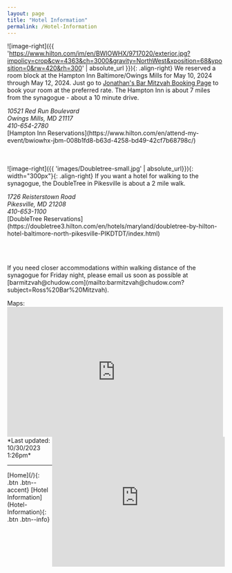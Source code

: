 ```yaml
---
layout: page
title: "Hotel Information"
permalink: /Hotel-Information
---
```


![image-right]({{ 'https://www.hilton.com/im/en/BWIOWHX/9717020/exterior.jpg?impolicy=crop&cw=4363&ch=3000&gravity=NorthWest&xposition=68&yposition=0&rw=420&rh=300' | absolute_url }}){: .align-right}
We reserved a room block at the Hampton Inn Baltimore/Owings Mills for May 10, 2024 through May 12, 2024. Just go to [Jonathan's Bar Mitzvah Booking Page](https://www.hilton.com/en/attend-my-event/bwiowhx-jbm-008b1fd8-b63d-4258-bd49-42cf7b68798c/) to book your room at the preferred rate. The Hampton Inn is about 7 miles from the synagogue - about a 10 minute drive.
<address>
10521 Red Run Boulevard <br /> Owings Mills, MD 21117 <br /> 410-654-2780
</address> 
[Hampton Inn Reservations](https://www.hilton.com/en/attend-my-event/bwiowhx-jbm-008b1fd8-b63d-4258-bd49-42cf7b68798c/) <br /> <br /> <br /> 

<p>
![image-right]({{ 'images/Doubletree-small.jpg' | absolute_url}}){: width="300px"}{: .align-right}
If you want a hotel for walking to the synagogue, the DoubleTree in Pikesville is about a 2 mile walk. 
<address>
1726 Reisterstown Road <br /> Pikesville, MD 21208 <br /> 410-653-1100
</address> 
[DoubleTree Reservations](https://doubletree3.hilton.com/en/hotels/maryland/doubletree-by-hilton-hotel-baltimore-north-pikesville-PIKDTDT/index.html) <br /> 
</p>
<br /> <br /> 
<p>
If you need closer accommodations within walking distance of the synagogue for Friday night, please email us soon as possible at [barmitzvah@chudow.com](mailto:barmitzvah@chudow.com?subject=Ross%20Bar%20Mitzvah).
</p>
Maps:
<iframe src="https://www.google.com/maps/embed?pb=!1m28!1m12!1m3!1d24666.17058770497!2d-76.7758451395082!3d39.395367276210656!2m3!1f0!2f0!3f0!3m2!1i1024!2i768!4f13.1!4m13!3e0!4m5!1s0x89c81792461d8fe1%3A0xf1398949cfc98fea!2sHampton%20Inn%20Baltimore%2FOwings%20Mills%2C%2010521%20Red%20Run%20Blvd%2C%20Owings%20Mills%2C%20MD%2021117!3m2!1d39.4033406!2d-76.79712549999999!4m5!1s0x89c810bcdadf6c39%3A0x2c0acef88d2b3d5b!2sChizuk%20Amuno%20Congregation%2C%20Stevenson%20Road%2C%20Pikesville%2C%20MD!3m2!1d39.3922816!2d-76.714266!5e0!3m2!1sen!2sus!4v1698685738569!5m2!1sen!2sus" width="500" height="300" style="border:0;" allowfullscreen="" loading="lazy" referrerpolicy="no-referrer-when-downgrade"></iframe>
<iframe src="https://www.google.com/maps/embed?pb=!1m28!1m12!1m3!1d6167.411410434824!2d-76.7284075800833!3d39.38553758602227!2m3!1f0!2f0!3f0!3m2!1i1024!2i768!4f13.1!4m13!3e2!4m5!1s0x89c819fff9cb969b%3A0xf28af64b84a5bd2a!2sDoubleTree%20by%20Hilton%20Hotel%20Baltimore%20North%20-%20Pikesville%2C%20Reisterstown%20Road%2C%20Pikesville%2C%20MD!3m2!1d39.3825128!2d-76.73352729999999!4m5!1s0x89c810bcdadf6c39%3A0x2c0acef88d2b3d5b!2sChizuk%20Amuno%20Congregation%2C%20Stevenson%20Road%2C%20Pikesville%2C%20MD!3m2!1d39.3922816!2d-76.714266!5e0!3m2!1sen!2sus!4v1698685631693!5m2!1sen!2sus" width="400" height="300" align="right" style="border:0;" allowfullscreen="" loading="lazy" referrerpolicy="no-referrer-when-downgrade"></iframe>

<br /> 
*Last updated: 10/30/2023 1:26pm*

<hr />
[Home](/){: .btn .btn--accent} 
[Hotel Information](Hotel-Information){: .btn .btn--info}
